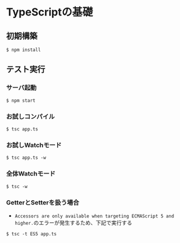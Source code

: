 # TypeScriptの基礎

## 初期構築
```
$ npm install
```

## テスト実行

### サーバ起動
```
$ npm start
```

### お試しコンパイル
```
$ tsc app.ts
```

### お試しWatchモード
```
$ tsc app.ts -w
```

### 全体Watchモード
```
$ tsc -w
```

### GetterとSetterを扱う場合
- `Accessors are only available when targeting ECMAScript 5 and higher.`のエラーが発生するため、下記で実行する
```
$ tsc -t ES5 app.ts
```
